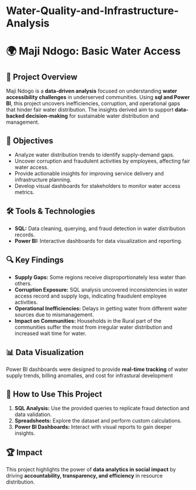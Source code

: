 # Water-Quality-and-Infrastructure-Analysis
# 🌍 Maji Ndogo: Basic Water Access  

## 📌 Project Overview  
Maji Ndogo is a **data-driven analysis** focused on understanding **water accessibility challenges** in underserved communities. Using **sql and Power BI**, this project uncovers inefficiencies, corruption, and operational gaps that hinder fair water distribution. The insights derived aim to support **data-backed decision-making** for sustainable water distribution and management.  

## 🎯 Objectives  
- Analyze water distribution trends to identify supply-demand gaps.  
- Uncover corruption and fraudulent activities by employees, affecting fair water access.  
- Provide actionable insights for improving service delivery and infrastructure planning.  
- Develop visual dashboards for stakeholders to monitor water access metrics.  

## 🛠️ Tools & Technologies  
- **SQL:** Data cleaning, querying, and fraud detection in water distribution records.    
- **Power BI:** Interactive dashboards for data visualization and reporting.  

## 🔍 Key Findings  
- **Supply Gaps:** Some regions receive disproportionately less water than others.  
- **Corruption Exposure:** SQL analysis uncovered inconsistencies in water access record and supply logs, indicating fraudulent employee activities.  
- **Operational Inefficiencies:** Delays in getting water from different water sources due to mismanagement.  
- **Impact on Communities:** Households in the Rural part of the communities suffer the most from irregular water distribution and increased wait time for water.  

## 📊 Data Visualization  
Power BI dashboards were designed to provide **real-time tracking** of water supply trends, billing anomalies, and cost for infrastural development   

## 🚀 How to Use This Project  
1. **SQL Analysis:** Use the provided queries to replicate fraud detection and data validation.  
2. **Spreadsheets:** Explore the dataset and perform custom calculations.  
3. **Power BI Dashboards:** Interact with visual reports to gain deeper insights.  

## 🏆 Impact  
This project highlights the power of **data analytics in social impact** by driving **accountability, transparency, and efficiency** in resource distribution.  
